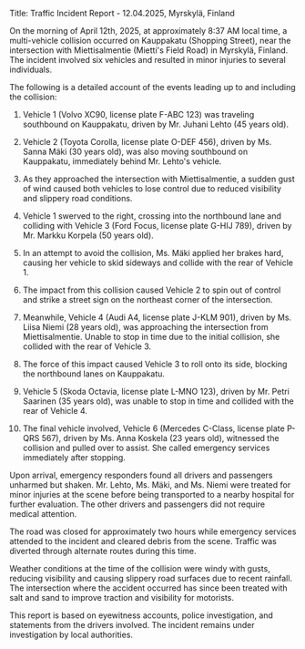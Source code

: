  Title: Traffic Incident Report - 12.04.2025, Myrskylä, Finland

On the morning of April 12th, 2025, at approximately 8:37 AM local time, a multi-vehicle collision occurred on Kauppakatu (Shopping Street), near the intersection with Miettisalmentie (Mietti's Field Road) in Myrskylä, Finland. The incident involved six vehicles and resulted in minor injuries to several individuals.

The following is a detailed account of the events leading up to and including the collision:

1. Vehicle 1 (Volvo XC90, license plate F-ABC 123) was traveling southbound on Kauppakatu, driven by Mr. Juhani Lehto (45 years old).

2. Vehicle 2 (Toyota Corolla, license plate O-DEF 456), driven by Ms. Sanna Mäki (30 years old), was also moving southbound on Kauppakatu, immediately behind Mr. Lehto's vehicle.

3. As they approached the intersection with Miettisalmentie, a sudden gust of wind caused both vehicles to lose control due to reduced visibility and slippery road conditions.

4. Vehicle 1 swerved to the right, crossing into the northbound lane and colliding with Vehicle 3 (Ford Focus, license plate G-HIJ 789), driven by Mr. Markku Korpela (50 years old).

5. In an attempt to avoid the collision, Ms. Mäki applied her brakes hard, causing her vehicle to skid sideways and collide with the rear of Vehicle 1.

6. The impact from this collision caused Vehicle 2 to spin out of control and strike a street sign on the northeast corner of the intersection.

7. Meanwhile, Vehicle 4 (Audi A4, license plate J-KLM 901), driven by Ms. Liisa Niemi (28 years old), was approaching the intersection from Miettisalmentie. Unable to stop in time due to the initial collision, she collided with the rear of Vehicle 3.

8. The force of this impact caused Vehicle 3 to roll onto its side, blocking the northbound lanes on Kauppakatu.

9. Vehicle 5 (Skoda Octavia, license plate L-MNO 123), driven by Mr. Petri Saarinen (35 years old), was unable to stop in time and collided with the rear of Vehicle 4.

10. The final vehicle involved, Vehicle 6 (Mercedes C-Class, license plate P-QRS 567), driven by Ms. Anna Koskela (23 years old), witnessed the collision and pulled over to assist. She called emergency services immediately after stopping.

Upon arrival, emergency responders found all drivers and passengers unharmed but shaken. Mr. Lehto, Ms. Mäki, and Ms. Niemi were treated for minor injuries at the scene before being transported to a nearby hospital for further evaluation. The other drivers and passengers did not require medical attention.

The road was closed for approximately two hours while emergency services attended to the incident and cleared debris from the scene. Traffic was diverted through alternate routes during this time.

Weather conditions at the time of the collision were windy with gusts, reducing visibility and causing slippery road surfaces due to recent rainfall. The intersection where the accident occurred has since been treated with salt and sand to improve traction and visibility for motorists.

This report is based on eyewitness accounts, police investigation, and statements from the drivers involved. The incident remains under investigation by local authorities.